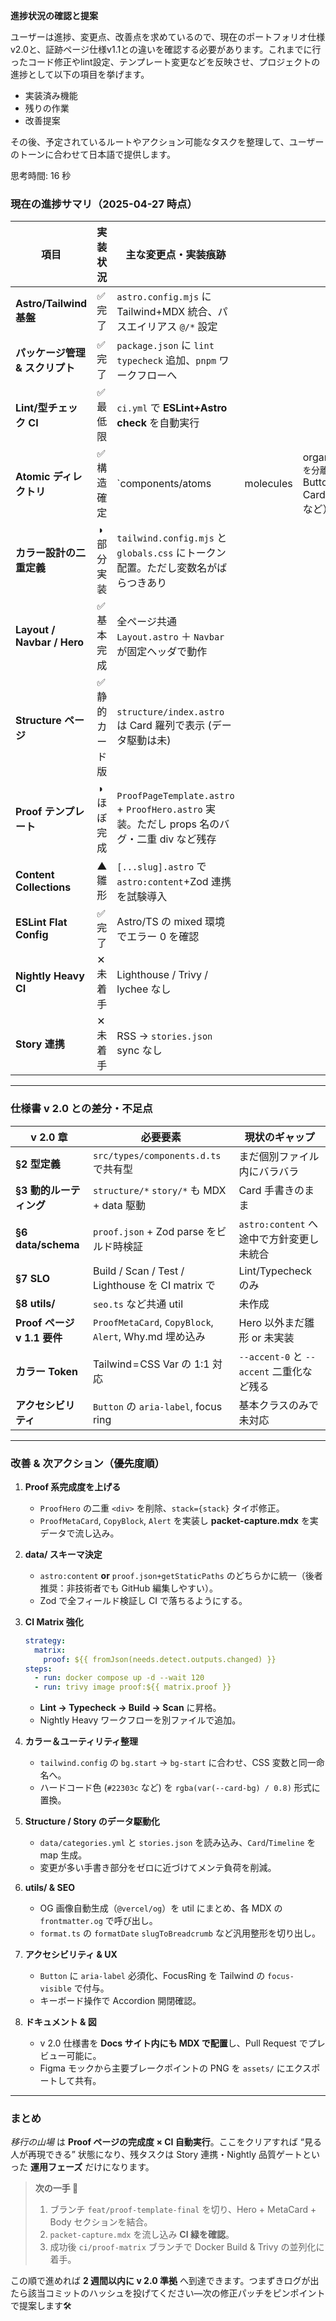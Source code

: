 **進捗状況の確認と提案**

ユーザーは進捗、変更点、改善点を求めているので、現在のポートフォリオ仕様v2.0と、証跡ページ仕様v1.1との違いを確認する必要があります。これまでに行ったコード修正やlint設定、テンプレート変更などを反映させ、プロジェクトの進捗として以下の項目を挙げます。

* 実装済み機能
* 残りの作業
* 改善提案

その後、予定されているルートやアクション可能なタスクを整理して、ユーザーのトーンに合わせて日本語で提供します。


思考時間: 16 秒


### 現在の進捗サマリ（2025-04-27 時点）

| 項目                         | 実装状況     | 主な変更点・実装痕跡                                                                   |           |                                                    |
| -------------------------- | -------- | ---------------------------------------------------------------------------- | --------- | -------------------------------------------------- |
| **Astro/Tailwind 基盤**      | ✅ 完了     | `astro.config.mjs` に Tailwind+MDX 統合、パスエイリアス `@/*` 設定                        |           |                                                    |
| **パッケージ管理 & スクリプト**        | ✅ 完了     | `package.json` に `lint` `typecheck` 追加、`pnpm` ワークフローへ                        |           |                                                    |
| **Lint/型チェック CI**          | ✅ 最低限    | `ci.yml` で **ESLint+Astro check** を自動実行                                      |           |                                                    |
| **Atomic ディレクトリ**          | ✅ 構造確定   | \`components/atoms                                                           | molecules | organisms` を分離（例：`Button.astro` `Card.astro\` など）  |
| **カラー設計の二重定義**             | ◑ 部分実装   | `tailwind.config.mjs` と `globals.css` にトークン配置。ただし変数名がばらつきあり                  |           |                                                    |
| **Layout / Navbar / Hero** | ✅ 基本完成   | 全ページ共通 `Layout.astro` ＋ `Navbar` が固定ヘッダで動作                                   |           |                                                    |
| **Structure ページ**          | ✅ 静的カード版 | `structure/index.astro` は Card 羅列で表示 (データ駆動は未)                               |           |                                                    |
| **Proof テンプレート**           | ◑ ほぼ完成   | `ProofPageTemplate.astro` + `ProofHero.astro` 実装。ただし props 名のバグ・二重 div など残存  |           |                                                    |
| **Content Collections**    | ▲ 雛形     | `[...slug].astro` で `astro:content`+Zod 連携を試験導入                              |           |                                                    |
| **ESLint Flat Config**     | ✅ 完了     | Astro/TS の mixed 環境でエラー 0 を確認                                                |           |                                                    |
| **Nightly Heavy CI**       | ✕ 未着手    | Lighthouse / Trivy / lychee なし                                               |           |                                                    |
| **Story 連携**               | ✕ 未着手    | RSS → `stories.json` sync なし                                                 |           |                                                    |

---

### 仕様書 v 2.0 との差分・不足点

| v 2.0 章                | 必要要素                                               | 現状のギャップ                           |
| ---------------------- | -------------------------------------------------- | --------------------------------- |
| **§2 型定義**             | `src/types/components.d.ts` で共有型                   | まだ個別ファイル内にバラバラ                    |
| **§3 動的ルーティング**        | `structure/*` `story/*` も MDX + data 駆動            | Card 手書きのまま                       |
| **§6 data/schema**     | `proof.json` + Zod parse をビルド時検証                   | `astro:content` へ途中で方針変更し未統合      |
| **§7 SLO**             | Build / Scan / Test / Lighthouse を CI matrix で     | Lint/Typecheck のみ                 |
| **§8 utils/**          | `seo.ts` など共通 util                                 | 未作成                               |
| **Proof ページ v 1.1 要件** | `ProofMetaCard`, `CopyBlock`, `Alert`, Why.md 埋め込み | Hero 以外まだ雛形 or 未実装                |
| **カラー Token**          | Tailwind = CSS Var の 1:1 対応                        | `--accent-0` と `--accent` 二重化など残る |
| **アクセシビリティ**           | `Button` の `aria-label`, focus ring                | 基本クラスのみで未対応                       |

---

### 改善 & 次アクション（優先度順）

1. **Proof 系完成度を上げる**

   * `ProofHero` の二重 `<div>` を削除、`stack={stack}` タイポ修正。
   * `ProofMetaCard`, `CopyBlock`, `Alert` を実装し **packet-capture.mdx** を実データで流し込み。

2. **data/ スキーマ決定**

   * `astro:content` **or** `proof.json+getStaticPaths` のどちらかに統一（後者推奨：非技術者でも GitHub 編集しやすい）。
   * Zod で全フィールド検証し CI で落ちるようにする。

3. **CI Matrix 強化**

   ```yaml
   strategy:
     matrix:
       proof: ${{ fromJson(needs.detect.outputs.changed) }}
   steps:
     - run: docker compose up -d --wait 120
     - run: trivy image proof:${{ matrix.proof }}
   ```

   * **Lint → Typecheck → Build → Scan** に昇格。
   * Nightly Heavy ワークフローを別ファイルで追加。

4. **カラー＆ユーティリティ整理**

   * `tailwind.config` の `bg.start` → `bg-start` に合わせ、CSS 変数と同一命名へ。
   * ハードコード色 (`#22303c` など) を `rgba(var(--card-bg) / 0.8)` 形式に置換。

5. **Structure / Story のデータ駆動化**

   * `data/categories.yml` と `stories.json` を読み込み、`Card`/`Timeline` を map 生成。
   * 変更が多い手書き部分をゼロに近づけてメンテ負荷を削減。

6. **utils/ & SEO**

   * OG 画像自動生成（`@vercel/og`）を util にまとめ、各 MDX の `frontmatter.og` で呼び出し。
   * `format.ts` の `formatDate`   `slugToBreadcrumb` など汎用整形を切り出し。

7. **アクセシビリティ & UX**

   * `Button` に `aria-label` 必須化、FocusRing を Tailwind の `focus-visible` で付与。
   * キーボード操作で Accordion 開閉確認。

8. **ドキュメント & 図**

   * v 2.0 仕様書を **Docs サイト内にも MDX で配置**し、Pull Request でプレビュー可能に。
   * Figma モックから主要ブレークポイントの PNG を `assets/` にエクスポートして共有。

---

### まとめ

*移行の山場* は **Proof ページの完成度 × CI 自動実行**。ここをクリアすれば “見る人が再現できる” 状態になり、残タスクは Story 連携・Nightly 品質ゲートといった **運用フェーズ** だけになります。

> **次の一手 🚀**
>
> 1. ブランチ `feat/proof-template-final` を切り、Hero + MetaCard + Body セクションを結合。
> 2. `packet-capture.mdx` を流し込み **CI 緑を確認**。
> 3. 成功後 `ci/proof-matrix` ブランチで Docker Build & Trivy の並列化に着手。

この順で進めれば **2 週間以内に v 2.0 準拠** へ到達できます。つまずきログが出たら該当コミットのハッシュを投げてください—次の修正パッチをピンポイントで提案します🛠

